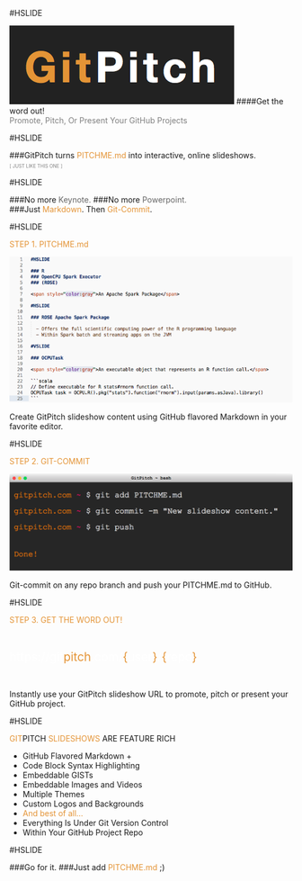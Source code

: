 #HSLIDE

![LOGO](assets/gp-logo.png)
####Get the word out!
<br>
<span style="color:gray">Promote, Pitch, Or Present Your GitHub Projects</span>

#HSLIDE

###GitPitch turns <span style="color: #e49436; text-transform: none">PITCHME.md</span> into interactive, online slideshows.
<br>
<span style="color:gray; font-size:0.6em;">[ JUST LIKE THIS ONE ]</span>

#HSLIDE
<!-- .slide: data-autoslide="2000" -->

###No more <span style="color: #666666">Keynote.</span>
###<span class="fragment" data-fragment-index="1" data-autoslide="2000">No more <span style="color: #666666">Powerpoint.</span>
<br>
###<span class="fragment" data-fragment-index="2" data-autoslide="3500">Just <span style="color: #e49436">Markdown</span>. Then <span style="color: #e49436">Git-Commit</span>.</li>

#HSLIDE

<span style="color: #e49436">STEP 1. PITCHME.md</span>

![MARKDOWN](assets/markdown.png)

Create GitPitch slideshow content using GitHub flavored Markdown in your favorite editor.

#HSLIDE

<span style="color: #e49436">STEP 2. GIT-COMMIT</span>

![TERMINAL](assets/terminal.png)

Git-commit on any repo branch and push your PITCHME.md to GitHub.

#HSLIDE

<span style="color: #e49436">STEP 3. GET THE WORD OUT!</span>

<br>

<span style="font-size: 1.5em;"><span style="color:white">htt</span><span style="color:white">ps://git</span><span style="color: #e49436">pitch</span><span style="color: white">.com/<span style="color: #e49436">{</span>user<span style="color: #e49436">}</span>/<span style="color: #e49436">{</span>repo<span style="color: #e49436">}</span></span></span>

<br>

Instantly use your GitPitch slideshow URL to promote, pitch or present your GitHub project.

#HSLIDE
<!-- .slide: data-autoslide="12000" -->

<span style="color: #e49436">GIT</span>PITCH <span style="color: #e49436">SLIDESHOWS</span> ARE FEATURE RICH

- GitHub Flavored Markdown +
- Code Block Syntax Highlighting
- Embeddable GISTs
- Embeddable Images and Videos
- Multiple Themes
- Custom Logos and Backgrounds
- <span style="color: #e49436">And best of all...</span>
- Everything Is Under Git Version Control
- Within Your GitHub Project Repo

#HSLIDE
<!-- .slide: data-autoslide="8000" -->

###Go for it.
###Just add <span style="color: #e49436; text-transform: none">PITCHME.md</span> ;)

